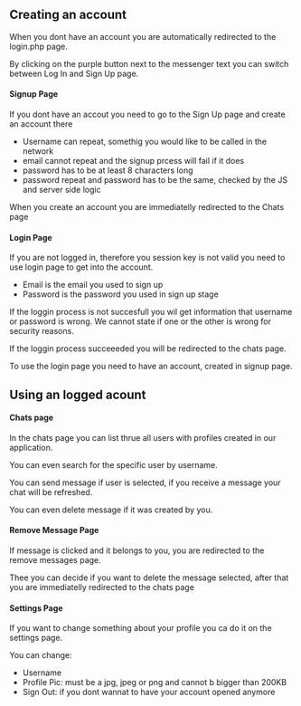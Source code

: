 ## Creating an account

When you dont have an account you are automatically redirected to the login.php page.

By clicking on the purple button next to the messenger text you can switch between Log In and Sign Up page.

#### Signup Page

If you dont have an accout you need to go to the Sign Up page and create an account there
- Username can repeat, somethig you would like to be called in the network
- email cannot repeat and the signup prcess will fail if it does
- password has to be at least 8 characters long
- password repeat and password has to be the same, checked by the JS and server side logic

When you create an account you are immediatelly redirected to the Chats page

#### Login Page

If you are not logged in, therefore you session key is not valid you need to use login page to get into the account.
- Email is the email you used to sign up
- Password is the password you used in sign up stage

If the loggin process is not succesfull you wil get information that username or password is wrong.
We cannot state if one or the other is  wrong for security reasons.

If the loggin process succeeeded you will be redirected to the chats page.

To use the login page you need to have an account, created in signup page.

## Using an logged acount

#### Chats page

In the chats page you can list thrue all users with profiles created in our application.

You can even search for the specific user by username.

You can send message if user is selected, if you receive a message your chat will be refreshed.

You can even delete message if it was created by you.

#### Remove Message Page

If message is clicked and it belongs to you, you are redirected to the remove messages page.

Thee you can decide if you want to delete the message selected, 
after that you are immediatelly redirected to the chats page

#### Settings Page

If you want to change something about your profile you ca do it on the settings page.

You can change:
- Username
- Profile Pic: must be a jpg, jpeg or png and cannot b bigger than 200KB
- Sign Out: if you dont wannat to have your account opened anymore
